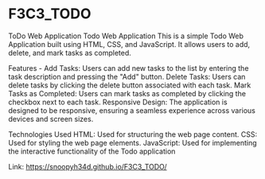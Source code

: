 # F3C3_TODO
ToDo Web Application
Todo Web Application
This is a simple Todo Web Application built using HTML, CSS, and JavaScript. It allows users to add, delete, and mark tasks as completed.

Features -
Add Tasks: Users can add new tasks to the list by entering the task description and pressing the "Add" button.
Delete Tasks: Users can delete tasks by clicking the delete button associated with each task.
Mark Tasks as Completed: Users can mark tasks as completed by clicking the checkbox next to each task.
Responsive Design: The application is designed to be responsive, ensuring a seamless experience across various devices and screen sizes.

Technologies Used
HTML: Used for structuring the web page content.
CSS: Used for styling the web page elements.
JavaScript: Used for implementing the interactive functionality of the Todo application

Link: https://snoopyh34d.github.io/F3C3_TODO/
